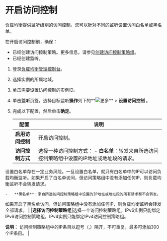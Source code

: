 # 开启访问控制

负载均衡提供监听级别的访问控制。您可以针对不同的监听设置访问白名单或黑名单。

在开启访问控制前，确保：

-   已经创建访问控制策略。更多信息，请参见[创建访问控制策略组](/cn.zh-CN/传统型负载均衡CLB/用户指南/访问控制/访问控制策略组/创建访问控制策略组.md)。
-   已经创建监听。

1.  登录[负载均衡管理控制台](https://slb.console.aliyun.com/slb)。

2.  选择实例的所属地域。

3.  单击需要设置访问控制的实例ID。

4.  单击**监听**页签，选择目标监听**操作**列下的**![更多](https://static-aliyun-doc.oss-accelerate.aliyuncs.com/assets/img/zh-CN/1149009951/p97293.png)** \> **设置访问控制** 。

5.  完成以下配置，然后单击**确定**。

    |配置|说明|
    |--|--|
    |**启用访问控制**|开启访问控制。|
    |**访问控制方式**|选择一种访问控制方式：    -   **白名单**：转发来自所选访问控制策略组中设置的IP地址或地址段的请求。

设置白名单存在一定业务风险。一旦设置白名单，就只有白名单中的IP可以访问负载均衡监听。如果开启了白名单访问，但访问策略组中没有添加任何IP，则负载均衡监听不会转发请求。

    -   **黑名单**：来自所选访问控制策略组中设置的IP地址或地址段的所有请求都不会转发。

如果开启了黑名单访问，但访问策略组中没有添加任何IP，则负载均衡监听会转发全部请求。 |
    |**选择访问控制策略组**|选择一个访问控制策略组。IPv6实例只能绑定IPv6访问控制策略组，IPv4实例只能绑定IPv4访问控制策略组。

**说明：** 访问控制策略组中的IP条目以逗号（,）隔开，不可重复，最多可添加300个IP条目。 |


